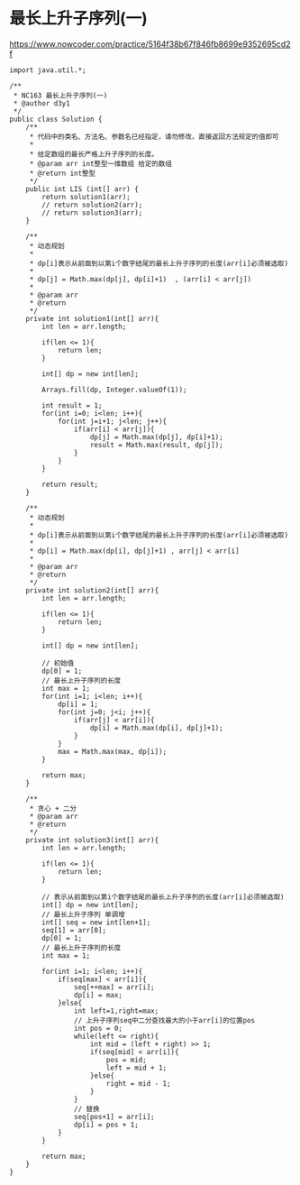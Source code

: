 # 最长上升子序列(一)
https://www.nowcoder.com/practice/5164f38b67f846fb8699e9352695cd2f

    import java.util.*;
    
    /**
     * NC163 最长上升子序列(一)
     * @author d3y1
     */
    public class Solution {
        /**
         * 代码中的类名、方法名、参数名已经指定，请勿修改，直接返回方法规定的值即可
         *
         * 给定数组的最长严格上升子序列的长度。
         * @param arr int整型一维数组 给定的数组
         * @return int整型
         */
        public int LIS (int[] arr) {
            return solution1(arr);
            // return solution2(arr);
            // return solution3(arr);
        }
    
        /**
         * 动态规划
         *
         * dp[i]表示从前面到以第i个数字结尾的最长上升子序列的长度(arr[i]必须被选取)
         *
         * dp[j] = Math.max(dp[j], dp[i]+1)  , (arr[i] < arr[j])
         *
         * @param arr
         * @return
         */
        private int solution1(int[] arr){
            int len = arr.length;
    
            if(len <= 1){
                return len;
            }
    
            int[] dp = new int[len];
    
            Arrays.fill(dp, Integer.valueOf(1));
    
            int result = 1;
            for(int i=0; i<len; i++){
                for(int j=i+1; j<len; j++){
                    if(arr[i] < arr[j]){
                        dp[j] = Math.max(dp[j], dp[i]+1);
                        result = Math.max(result, dp[j]);
                    }
                }
            }
    
            return result;
        }
    
        /**
         * 动态规划
         *
         * dp[i]表示从前面到以第i个数字结尾的最长上升子序列的长度(arr[i]必须被选取)
         *
         * dp[i] = Math.max(dp[i], dp[j]+1) , arr[j] < arr[i]
         *
         * @param arr
         * @return
         */
        private int solution2(int[] arr){
            int len = arr.length;
    
            if(len <= 1){
                return len;
            }
    
            int[] dp = new int[len];
    
            // 初始值
            dp[0] = 1;
            // 最长上升子序列的长度
            int max = 1;
            for(int i=1; i<len; i++){
                dp[i] = 1;
                for(int j=0; j<i; j++){
                    if(arr[j] < arr[i]){
                        dp[i] = Math.max(dp[i], dp[j]+1);
                    }
                }
                max = Math.max(max, dp[i]);
            }
            
            return max;
        }
    
        /**
         * 贪心 + 二分
         * @param arr
         * @return
         */
        private int solution3(int[] arr){
            int len = arr.length;
    
            if(len <= 1){
                return len;
            }
    
            // 表示从前面到以第i个数字结尾的最长上升子序列的长度(arr[i]必须被选取)
            int[] dp = new int[len];
            // 最长上升子序列 单调增
            int[] seq = new int[len+1];
            seq[1] = arr[0];
            dp[0] = 1;
            // 最长上升子序列的长度
            int max = 1;
    
            for(int i=1; i<len; i++){
                if(seq[max] < arr[i]){
                    seq[++max] = arr[i];
                    dp[i] = max;
                }else{
                    int left=1,right=max;
                    // 上升子序列seq中二分查找最大的小于arr[i]的位置pos
                    int pos = 0;
                    while(left <= right){
                        int mid = (left + right) >> 1;
                        if(seq[mid] < arr[i]){
                            pos = mid;
                            left = mid + 1;
                        }else{
                            right = mid - 1;
                        }
                    }
                    // 替换
                    seq[pos+1] = arr[i];
                    dp[i] = pos + 1;
                }
            }
    
            return max;
        }
    }
    

